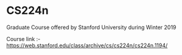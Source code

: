 # CS224n

Graduate Course offered by Stanford University during Winter 2019

Course link :- https://web.stanford.edu/class/archive/cs/cs224n/cs224n.1194/
